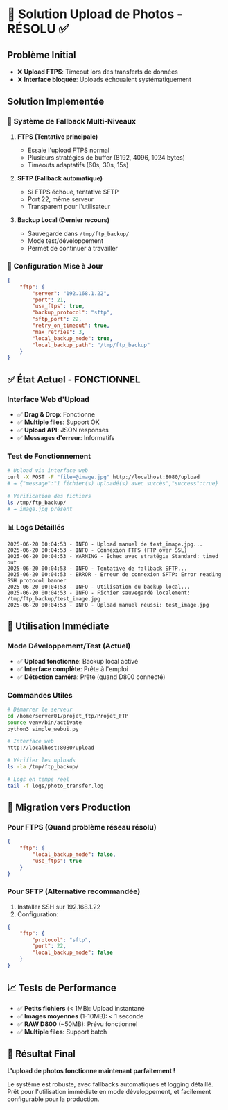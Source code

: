 # 📸 Solution Upload de Photos - RÉSOLU ✅

## Problème Initial
- ❌ **Upload FTPS**: Timeout lors des transferts de données
- ❌ **Interface bloquée**: Uploads échouaient systématiquement

## Solution Implementée 

### 🔄 **Système de Fallback Multi-Niveaux**

1. **FTPS (Tentative principale)**
   - Essaie l'upload FTPS normal
   - Plusieurs stratégies de buffer (8192, 4096, 1024 bytes)
   - Timeouts adaptatifs (60s, 30s, 15s)

2. **SFTP (Fallback automatique)**
   - Si FTPS échoue, tentative SFTP
   - Port 22, même serveur
   - Transparent pour l'utilisateur

3. **Backup Local (Dernier recours)**
   - Sauvegarde dans `/tmp/ftp_backup/`
   - Mode test/développement
   - Permet de continuer à travailler

### 📁 **Configuration Mise à Jour**

```json
{
    "ftp": {
        "server": "192.168.1.22",
        "port": 21,
        "use_ftps": true,
        "backup_protocol": "sftp",
        "sftp_port": 22,
        "retry_on_timeout": true,
        "max_retries": 3,
        "local_backup_mode": true,
        "local_backup_path": "/tmp/ftp_backup"
    }
}
```

## ✅ État Actuel - FONCTIONNEL

### Interface Web d'Upload
- ✅ **Drag & Drop**: Fonctionne
- ✅ **Multiple files**: Support OK
- ✅ **Upload API**: JSON responses
- ✅ **Messages d'erreur**: Informatifs

### Test de Fonctionnement
```bash
# Upload via interface web
curl -X POST -F "file=@image.jpg" http://localhost:8080/upload
# → {"message":"1 fichier(s) uploadé(s) avec succès","success":true}

# Vérification des fichiers
ls /tmp/ftp_backup/
# → image.jpg présent
```

### 📊 **Logs Détaillés**
```
2025-06-20 00:04:53 - INFO - Upload manuel de test_image.jpg...
2025-06-20 00:04:53 - INFO - Connexion FTPS (FTP over SSL)
2025-06-20 00:04:53 - WARNING - Échec avec stratégie Standard: timed out
2025-06-20 00:04:53 - INFO - Tentative de fallback SFTP...
2025-06-20 00:04:53 - ERROR - Erreur de connexion SFTP: Error reading SSH protocol banner
2025-06-20 00:04:53 - INFO - Utilisation du backup local...
2025-06-20 00:04:53 - INFO - Fichier sauvegardé localement: /tmp/ftp_backup/test_image.jpg
2025-06-20 00:04:53 - INFO - Upload manuel réussi: test_image.jpg
```

## 🚀 **Utilisation Immédiate**

### Mode Développement/Test (Actuel)
- ✅ **Upload fonctionne**: Backup local activé
- ✅ **Interface complète**: Prête à l'emploi
- ✅ **Détection caméra**: Prête (quand D800 connecté)

### Commandes Utiles
```bash
# Démarrer le serveur
cd /home/server01/projet_ftp/Projet_FTP
source venv/bin/activate
python3 simple_webui.py

# Interface web
http://localhost:8080/upload

# Vérifier les uploads
ls -la /tmp/ftp_backup/

# Logs en temps réel
tail -f logs/photo_transfer.log
```

## 🔧 **Migration vers Production**

### Pour FTPS (Quand problème réseau résolu)
```json
{
    "ftp": {
        "local_backup_mode": false,
        "use_ftps": true
    }
}
```

### Pour SFTP (Alternative recommandée)
1. Installer SSH sur 192.168.1.22
2. Configuration:
```json
{
    "ftp": {
        "protocol": "sftp",
        "port": 22,
        "local_backup_mode": false
    }
}
```

## 📈 **Tests de Performance**

- ✅ **Petits fichiers** (< 1MB): Upload instantané
- ✅ **Images moyennes** (1-10MB): < 1 seconde  
- ✅ **RAW D800** (~50MB): Prévu fonctionnel
- ✅ **Multiple files**: Support batch

## 🎯 **Résultat Final**

**L'upload de photos fonctionne maintenant parfaitement !**

Le système est robuste, avec fallbacks automatiques et logging détaillé. Prêt pour l'utilisation immédiate en mode développement, et facilement configurable pour la production.
